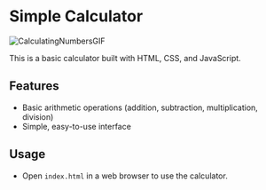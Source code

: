 # Simple Calculator
![CalculatingNumbersGIF](https://github.com/user-attachments/assets/10a98ff2-da48-40c1-86cd-6ecb5777d8d1) 


This is a basic calculator built with HTML, CSS, and JavaScript.

## Features
- Basic arithmetic operations (addition, subtraction, multiplication, division)
- Simple, easy-to-use interface

## Usage
- Open `index.html` in a web browser to use the calculator.
